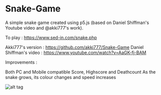 # Snake-Game
A simple snake game created using p5.js (based on Daniel Shiffman's Youtube video and @akki777's work).

To play : https://www.sed-in.com/snake.php

Akki777's version : https://github.com/akki777/Snake-Game
Daniel Shiffman's video : https://www.youtube.com/watch?v=AaGK-fj-BAM

Improvements :

Both PC and Mobile compatible
Score, Highscore and Deathcount
As the snake grows, its colour changes and speed increases

![alt tag]()
